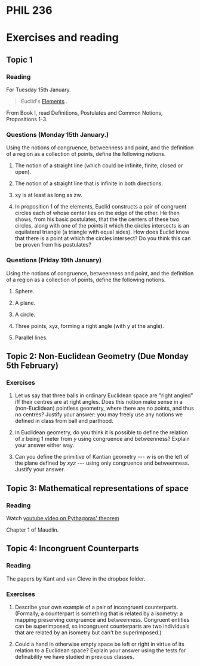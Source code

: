 <head>
<script type="text/javascript" charset="utf-8" 
src="https://cdn.mathjax.org/mathjax/latest/MathJax.js?config=TeX-AMS-MML_HTMLorMML,
https://vincenttam.github.io/javascripts/MathJaxLocal.js"></script>
</head>

# PHIL 236

# Exercises and reading

## Topic 1

### Reading 

For Tuesday 15th January.

> Euclid's [Elements](https://farside.ph.utexas.edu/books/Euclid/Elements.pdf) .

From Book I, read Definitions, Postulates and Common Notions, Propositions 1-3.

### Questions (Monday 15th January.)

Using the notions of congruence, betweenness and point, and the definition of a region as a collection of points, define the following notions.

1. The notion of a straight line (which could be infinite, finite, closed or open).

2. The notion of a straight line that is infinite in both directions.

3. xy is at least as long as zw.

4. In proposition 1 of the elements, Euclid constructs a pair of congruent circles each of whose center lies on the edge of the other. He then shows, from his basic postulates, that the the centers of these two circles, along with one of the points it which the circles intersects is an equilateral triangle (a triangle with equal sides). How does Euclid know that there is a point at which the circles intersect? Do you think this can be proven from his postulates?


### Questions (Friday 19th January)

Using the notions of congruence, betweenness and point, and the definition of a region as a collection of points, define the following notions.

1. Sphere.

2. A plane.

3. A circle.

4. Three points, xyz, forming a right angle (with y at the angle).

5. Parallel lines.

## Topic 2: Non-Euclidean Geometry (Due Monday 5th February)

### Exercises

1. Let us say that three balls in ordinary Euclidean space are "right angled" iff their centres are at right angles. Does this notion make sense in a (non-Euclidean) pointless geometry, where there are no points, and thus no centres? Justify your answer: you may freely use any notions we defined in class from ball and parthood.

2. In Euclidean geometry, do you think it is possible to define the relation of $x$ being 1 meter from $y$ using congruence and betweenness? Explain your answer either way.

3. Can you define the primitive of Kantian geometry --- $w$ is on the left of the plane defined by $xyz$ --- using only congruence and betweenness. Justify your answer.

## Topic 3: Mathematical representations of space

### Reading 

Watch [youtube video on Pythagoras' theorem](https://youtu.be/8vHO-tFx3K0?si=5efJiA-Nzy_mYh9-)

Chapter 1 of Maudlin. 


## Topic 4: Incongruent Counterparts

### Reading 

The papers by Kant and van Cleve in the dropbox folder.

### Exercises

1. Describe your own example of a pair of incongruent counterparts. (Formally, a counterpart is something that is related by a isometry: a mapping preserving congruence and betweenness. Congruent entities can be superimposed, so incongruent counterparts are two individuals that are related by an isometry but can't be superimposed.)

2. Could a hand in otherwise empty space be left or right in virtue of its relation to a Euclidean space? Explain your answer using the tests for definability we have studied in previous classes.

